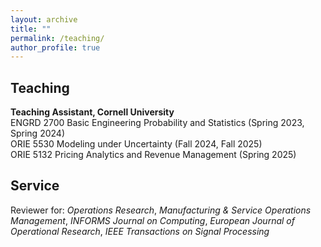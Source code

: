 ```yaml
---
layout: archive
title: ""
permalink: /teaching/
author_profile: true
---
```


Teaching
---
**Teaching Assistant, Cornell University**\
ENGRD 2700 Basic Engineering Probability and Statistics (Spring 2023, Spring 2024)\
ORIE 5530 Modeling under Uncertainty (Fall 2024, Fall 2025)\
ORIE 5132 Pricing Analytics and Revenue Management (Spring 2025)

Service
---
Reviewer for: *Operations Research*, *Manufacturing & Service Operations Management*, *INFORMS Journal on Computing*, *European Journal of Operational Research*, *IEEE Transactions on Signal Processing*
